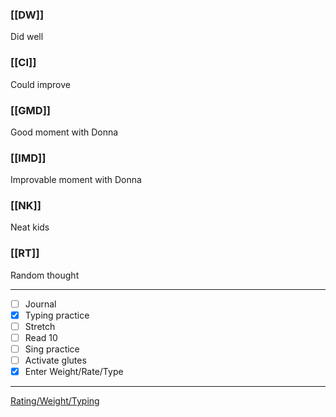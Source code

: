 ### [[DW]]
Did well

### [[CI]]
Could improve

### [[GMD]]
Good moment with Donna

### [[IMD]]
Improvable moment with Donna

### [[NK]]
Neat kids

### [[RT]]
Random thought

---
- [ ] Journal
- [x] Typing practice
- [ ] Stretch
- [ ] Read 10
- [ ] Sing practice
- [ ] Activate glutes
- [x] Enter Weight/Rate/Type
---

[Rating/Weight/Typing](https://docs.google.com/spreadsheets/d/1p6cinTqipnxyiSCgPBAWp2cAHA5q6P0NL58bNCxedCY/edit#gid=0)
